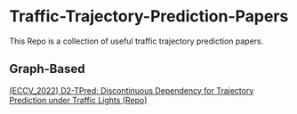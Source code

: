 # Traffic-Trajectory-Prediction-Papers
This Repo is a collection of useful traffic trajectory prediction papers.

## Graph-Based
[(ECCV_2022) D2-TPred: Discontinuous Dependency for
Trajectory Prediction under Traffic Lights](Graph-based/136680512.pdf)[ (Repo)](https://github.com/VTP-TL/D2-TPred)
